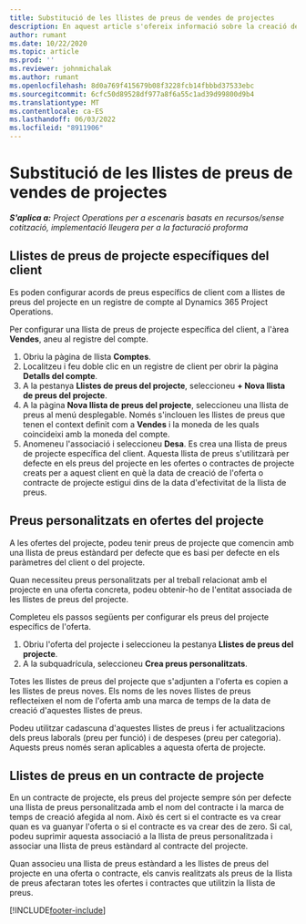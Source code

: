 ```yaml
---
title: Substitució de les llistes de preus de vendes de projectes
description: En aquest article s'ofereix informació sobre la creació de llistes de preus de venda personalitzades.
author: rumant
ms.date: 10/22/2020
ms.topic: article
ms.prod: ''
ms.reviewer: johnmichalak
ms.author: rumant
ms.openlocfilehash: 8d0a769f415679b08f3228fcb14fbbbd37533ebc
ms.sourcegitcommit: 6cfc50d89528df977a8f6a55c1ad39d99800d9b4
ms.translationtype: MT
ms.contentlocale: ca-ES
ms.lasthandoff: 06/03/2022
ms.locfileid: "8911906"
---
```

# <a name="override-project-sales-price-lists"></a>Substitució de les llistes de preus de vendes de projectes

_**S'aplica a:** Project Operations per a escenaris basats en recursos/sense cotització, implementació lleugera per a la facturació proforma_

## <a name="customer-specific-project-price-lists"></a>Llistes de preus de projecte específiques del client

Es poden configurar acords de preus específics de client com a llistes de preus del projecte en un registre de compte al Dynamics 365 Project Operations.

Per configurar una llista de preus de projecte específica del client, a l'àrea **Vendes**, aneu al registre del compte.

1. Obriu la pàgina de llista **Comptes**.
2. Localitzeu i feu doble clic en un registre de client per obrir la pàgina **Detalls del compte**.
3. A la pestanya **Llistes de preus del projecte**, seleccioneu **+ Nova llista de preus del projecte**.
4. A la pàgina **Nova llista de preus del projecte**, seleccioneu una llista de preus al menú desplegable. Només s'inclouen les llistes de preus que tenen el context definit com a **Vendes** i la moneda de les quals coincideixi amb la moneda del compte.
5. Anomeneu l'associació i seleccioneu **Desa**. Es crea una llista de preus de projecte específica del client. Aquesta llista de preus s'utilitzarà per defecte en els preus del projecte en les ofertes o contractes de projecte creats per a aquest client en què la data de creació de l'oferta o contracte de projecte estigui dins de la data d'efectivitat de la llista de preus.

## <a name="custom-pricing-on-project-quotes"></a>Preus personalitzats en ofertes del projecte

A les ofertes del projecte, podeu tenir preus de projecte que comencin amb una llista de preus estàndard per defecte que es basi per defecte en els paràmetres del client o del projecte.

Quan necessiteu preus personalitzats per al treball relacionat amb el projecte en una oferta concreta, podeu obtenir-ho de l'entitat associada de les llistes de preus del projecte.

Completeu els passos següents per configurar els preus del projecte específics de l'oferta.

1. Obriu l'oferta del projecte i seleccioneu la pestanya **Llistes de preus del projecte**.
2. A la subquadrícula, seleccioneu **Crea preus personalitzats**.

Totes les llistes de preus del projecte que s'adjunten a l'oferta es copien a les llistes de preus noves. Els noms de les noves llistes de preus reflecteixen el nom de l'oferta amb una marca de temps de la data de creació d'aquestes llistes de preus.

Podeu utilitzar cadascuna d'aquestes llistes de preus i fer actualitzacions dels preus laborals (preu per funció) i de despeses (preu per categoria). Aquests preus només seran aplicables a aquesta oferta de projecte.

## <a name="price-lists-on-a-project-contract"></a>Llistes de preus en un contracte de projecte

En un contracte de projecte, els preus del projecte sempre són per defecte una llista de preus personalitzada amb el nom del contracte i la marca de temps de creació afegida al nom. Això és cert si el contracte es va crear quan es va guanyar l'oferta o si el contracte es va crear des de zero. Si cal, podeu suprimir aquesta associació a la llista de preus personalitzada i associar una llista de preus estàndard al contracte del projecte.

Quan associeu una llista de preus estàndard a les llistes de preus del projecte en una oferta o contracte, els canvis realitzats als preus de la llista de preus afectaran totes les ofertes i contractes que utilitzin la llista de preus.


[!INCLUDE[footer-include](../includes/footer-banner.md)]